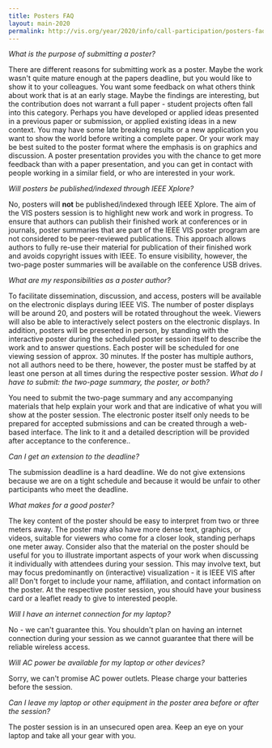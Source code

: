 ```yaml
---
title: Posters FAQ
layout: main-2020
permalink: http://vis.org/year/2020/info/call-participation/posters-faq
---
```


*What is the purpose of submitting a poster?*

There are different reasons for submitting work as a poster. Maybe the work wasn't quite mature enough at the papers deadline, but you would like to show it to your colleagues. You want some feedback on what others think about work that is at an early stage. Maybe the findings are interesting, but the contribution does not warrant a full paper - student projects often fall into this category. Perhaps you have developed or applied ideas presented in a previous paper or submission, or applied existing ideas in a new context. You may have some late breaking results or a new application you want to show the world before writing a complete paper. Or your work may be best suited to the poster format where the emphasis is on graphics and discussion. A poster presentation provides you with the chance to get more feedback than with a paper presentation, and you can get in contact with people working in a similar field, or who are interested in your work.

*Will posters be published/indexed through IEEE Xplore?*

No, posters will **not** be published/indexed through IEEE Xplore. The aim of the VIS posters session is to highlight new work and work in progress. To ensure that authors can publish their finished work at conferences or in journals, poster summaries that are part of the IEEE VIS poster program are not considered to be peer-reviewed publications. This approach allows authors to fully re-use their material for publication of their finished work and avoids copyright issues with IEEE. To ensure visibility, however, the two-page poster summaries will be available on the conference USB drives.

*What are my responsibilities as a poster author?*

To facilitate dissemination, discussion, and access, posters will be available on the electronic displays during  IEEE VIS. The number of poster displays will be around 20, and posters will be rotated throughout the week. Viewers will also be able to interactively select posters on the electronic displays. In addition, posters will be  presented in person,  by standing with the interactive poster during the scheduled poster session itself to describe the work and to answer questions. Each poster will be scheduled for one viewing session of approx. 30 minutes. If the poster has multiple authors, not all authors need to be there, however, the poster must be staffed by at least one person at all times during the respective poster session. 
*What do I have to submit: the two-page summary, the poster, or both?*

You need to submit the two-page summary and any accompanying materials that help explain your work and that are indicative of what you will show at the poster session. The electronic poster itself only needs to be prepared for accepted submissions and can be created through a web-based interface. The link to it and a detailed description will be provided after acceptance to the conference..

*Can I get an extension to the deadline?*

The submission deadline is a hard deadline. We do not give extensions because we are on a tight schedule and because it would be unfair to other participants who meet the deadline.

*What makes for a good poster?*

The key content of the poster should be easy to interpret from two or three meters away. The poster may also have more dense text, graphics, or videos, suitable for viewers who come for a closer look, standing perhaps one meter away. Consider also that the material on the poster should be useful for you to illustrate important aspects of your work when discussing it individually with attendees during your session. This may involve text, but may focus predominantly on (interactive) visualization - it is IEEE VIS after all! Don't forget to include your name, affiliation, and contact information on the poster. At the respective poster session, you should have your business card or a leaflet ready to give to interested people.

*Will I have an internet connection for my laptop?*

No - we can't guarantee this. You shouldn't plan on having an internet connection during your session as we cannot guarantee that there will be reliable wireless access.

*Will AC power be available for my laptop or other devices?*

Sorry, we can't promise AC power outlets. Please charge your batteries before the session.

*Can I leave my laptop or other equipment in the poster area before or after the session?*

The poster session is in an unsecured open area. Keep an eye on your laptop and take all your gear with you.
